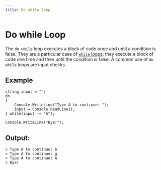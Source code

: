 ```yaml
---
title: Do while loop
---
```


# Do while Loop

The `do while` loop executes a block of code once and until a condition is false. They are a particular case of [`while` loops](https://guide.freecodecamp.org/csharp/while-loop): they execute a block of code one time and then until the condition is false. A common use of `do while` loops are input checks.

## Example
```
string input = "";
do
{
	Console.WriteLine("Type A to continue: ");
	input = Console.ReadLine();
} while(input != "A");

Console.WriteLine("Bye!");
```
## Output:
```
> Type A to continue: b
> Type A to continue: g
> Type A to continue: A
> Bye!
```


